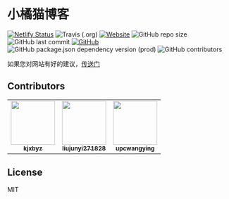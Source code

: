 # 小橘猫博客

[![Netlify Status](https://api.netlify.com/api/v1/badges/093e9a03-9b2e-4686-aead-4c54ac83a208/deploy-status)](https://app.netlify.com/sites/chenyifaer/deploys)
![Travis (.org)](https://img.shields.io/travis/chenyifaerfans/chenyifaerfans)
[![Website](https://img.shields.io/website?url=https%3A%2F%2Fchenyifaer.com)](https://chenyifaer.com)
![GitHub repo size](https://img.shields.io/github/repo-size/cyf/cyf)
![GitHub last commit](https://img.shields.io/github/last-commit/cyf/cyf)
[![GitHub](https://img.shields.io/github/license/cyf/cyf)](https://github.com/cyf/cyf/blob/master/LICENSE.md)
![GitHub package.json dependency version (prod)](https://img.shields.io/github/package-json/dependency-version/cyf/cyf/hexo)
![GitHub contributors](https://img.shields.io/github/contributors/cyf/cyf)

如果您对网站有好的建议，[传送门](https://github.com/cyf/cyf/issues/35)

## Contributors

<!-- ALL-CONTRIBUTORS-LIST:START - Do not remove or modify this section -->
<!-- prettier-ignore-start -->
<!-- markdownlint-disable -->
<table>
  <tr>
    <td align="center"><a href="https://kjxbyz.com"><img src="https://avatars2.githubusercontent.com/u/47768002?v=4" width="100px;" alt=""/><br /><sub><b>kjxbyz</b></sub></a></td>
    <td align="center"><a href="https://github.com/liujunyi271828"><img src="https://avatars0.githubusercontent.com/u/16301295?v=4" width="100px;" alt=""/><br /><sub><b>liujunyi271828</b></sub></a></td>
    <td align="center"><a href="https://upcwangying.com"><img src="https://avatars1.githubusercontent.com/u/19725091?v=4" width="100px;" alt=""/><br /><sub><b>upcwangying</b></sub></a></td>
  </tr>
</table>

<!-- markdownlint-enable -->
<!-- prettier-ignore-end -->
<!-- ALL-CONTRIBUTORS-LIST:END -->

## License

MIT
